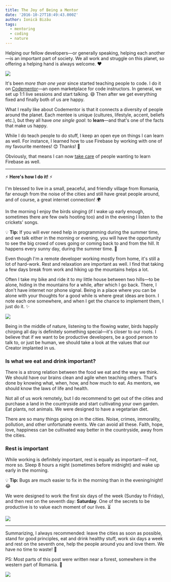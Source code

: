 ```yaml
---
title: The Joy of Being a Mentor
date: '2016-10-27T18:49:43.000Z'
author: Ionică Bizău
tags:
  - mentoring
  - coding
  - nature
---
```

Helping our fellow developers—or generally speaking, helping each another—is an important part of society. We all work and struggle on this planet, so offering a helping hand is always welcome. :heart:

![](https://i.imgur.com/TJUfjtX.jpg)

It's been *more than one year* since started teaching people to code. I do it on [Codementor](https://codementor.io/johnnyb)—an open marketplace for code instructors. In general, we set up 1:1 live sessions and start talking. :smile: Then after we get everything fixed and finally both of us are happy.

What I really like about Codementor is that it connects a diversity of people around the planet. Each mentee is unique (cultures, lifestyle, accent, beliefs etc.), but they all have *one single goal*: to **learn**—and that's one of the facts that make us happy.

While I do teach people to do stuff, I keep an open eye on things I can learn as well. For instance, I learned how to use Firebase by working with one of my favourite mentees! :blush: Thanks! :cake:

Obviously, that means I can now [take care](/training) of people wanting to learn Firebase as well.

---

:zap: **Here's how I do it!** :zap:

I'm blessed to live in a small, peaceful, and friendly village from Romania, far enough from the noise of the cities and still have great people around, and of course, a great internet connection! :earth_africa:

In the morning I enjoy the birds singing (if I wake up early enough, sometimes there are few owls hooting too) and in the evening I listen to the crickets' songs.

:bulb: **Tip:** If you will ever need help in programming during the summer time, and we talk either in the morning or evening, you will have the opportunity to see the big crowd of cows going or coming back to and from the hill. It happens every sunny day, during the summer time. :cow2:

Even though I'm a remote developer working mostly from home, it's still a lot of hard-work. Rest and relaxation are important as well. I find that taking a few days break from work and hiking up the mountains helps a lot.

Often I take my bike and ride it to my little house between two hills—to be alone, hiding in the mountains for a while, after which I go back. There, I don't have internet nor phone signal. Being in a place where you can be alone with your thoughts for a good while is where great ideas are born. I note each one somewhere, and when I get the chance to implement them, I just do it. :sparkles:

![](https://i.imgur.com/LQTnaGm.jpg)

Being in the middle of nature, listening to the flowing water, birds happily chirping all day is definitely something special—it's closer to our roots. I believe that if we want to be productive developers, be a good person to talk to, or just be human, we should take a look at the values that our Creator implanted in us.

### Is what we eat and drink important?

There is a strong relation between the food we eat and the way we think. We should have our brains clean and agile when teaching others.
That's done by knowing what, when, how, and how much to eat. As mentors, we should know the laws of life and health.

Not all of us work remotely, but I do recommend to get out of the cities and purchase a land in the countryside and start cultivating your own garden.
Eat plants, not animals. We were designed to have a vegetarian diet.

There are so many things going on in the cities. Noise, crimes, immorality, pollution, and other unfortunate events. We can avoid all these. Faith, hope, love, happiness can be cultivated way better in the countryside, away from the cities.

### Rest is important

While working is definitely important, rest is equally as important—if not, more so. Sleep 8 hours a night (sometimes before midnight) and wake up early in the morning.

:bulb: **Tip:** Bugs are much easier to fix in the morning than in the evening/night! :joy:

We were designed to work the first six days of the week (Sunday to Friday), and then rest on the seventh day: **Saturday**. One of the secrets to be productive is to value each moment of our lives. :hourglass_flowing_sand:


![](https://i.imgur.com/6Pts1lz.jpg)

---

Summarizing, I always recommended: leave the cities as soon as possible, stand for good principles, eat and drink healthy stuff, work six days a week and rest on the seventh one, help the people around you and love them. We have no time to waste! :rocket:

PS: Most parts of this post were written near a forest, somewhere in the western part of Romania. :evergreen_tree:

![](https://i.imgur.com/k586u7B.jpg)

